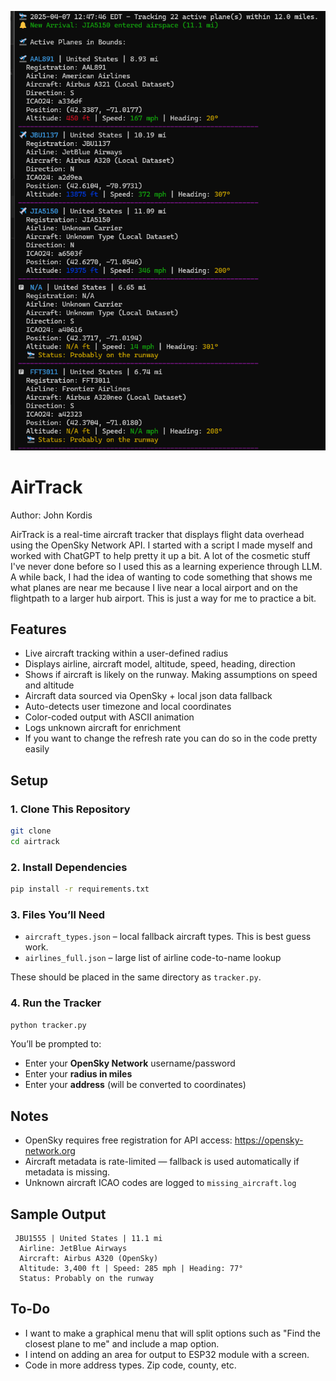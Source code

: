 
![Screenshot](example.png)


# AirTrack 

Author: John Kordis

AirTrack is a real-time aircraft tracker that displays flight data overhead using the OpenSky Network API. I started with a script I made myself and worked with ChatGPT to help pretty it up a bit. A lot of the cosmetic stuff I've never done before so I used this as a learning experience through LLM. A while back, I had the idea of wanting to code something that shows me what planes are near me because I live near a local airport and on the flightpath to a larger hub airport. This is just a way for me to practice a bit.

##  Features

- Live aircraft tracking within a user-defined radius
- Displays airline, aircraft model, altitude, speed, heading, direction
- Shows if aircraft is likely on the runway. Making assumptions on speed and altitude
- Aircraft data sourced via OpenSky + local json data fallback
- Auto-detects user timezone and local coordinates
- Color-coded output with ASCII animation
- Logs unknown aircraft for enrichment
- If you want to change the refresh rate you can do so in the code pretty easily

## Setup

### 1. Clone This Repository
```bash
git clone 
cd airtrack
```

### 2. Install Dependencies
```bash
pip install -r requirements.txt
```

### 3. Files You’ll Need
- `aircraft_types.json` – local fallback aircraft types. This is best guess work.
- `airlines_full.json` – large list of airline code-to-name lookup

These should be placed in the same directory as `tracker.py`.

### 4. Run the Tracker
```bash
python tracker.py
```

You’ll be prompted to:
- Enter your **OpenSky Network** username/password
- Enter your **radius in miles**
- Enter your **address** (will be converted to coordinates)

## Notes

- OpenSky requires free registration for API access: https://opensky-network.org
- Aircraft metadata is rate-limited — fallback is used automatically if metadata is missing.
- Unknown aircraft ICAO codes are logged to `missing_aircraft.log`

## Sample Output

```
 JBU1555 | United States | 11.1 mi
  Airline: JetBlue Airways
  Aircraft: Airbus A320 (OpenSky)
  Altitude: 3,400 ft | Speed: 285 mph | Heading: 77°
  Status: Probably on the runway
```

## To-Do

- I want to make a graphical menu that will split options such as "Find the closest plane to me" and include a map option.
- I intend on adding an area for output to ESP32 module with a screen.
- Code in more address types. Zip code, county, etc.
